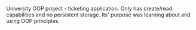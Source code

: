 University OOP project - ticketing application. Only has create/read capabilities and no persistent storage. Its' purpose was learning about and using OOP principles.